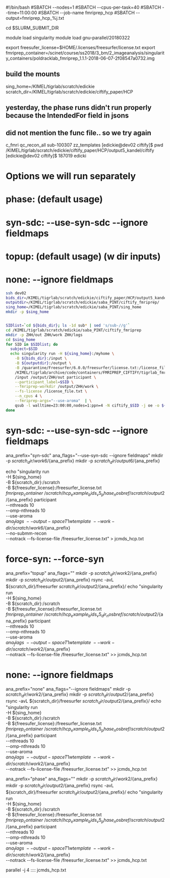 #!/bin/bash
#SBATCH --nodes=1
#SBATCH --cpus-per-task=40
#SBATCH --time=11:00:00
#SBATCH --job-name fmriprep_hcp
#SBATCH --output=fmriprep_hcp_%j.txt

cd $SLURM_SUBMIT_DIR

module load singularity
module load gnu-parallel/20180322


export freesufer_license=$HOME/.licenses/freesurfer/license.txt
export fmriprep_container=/scinet/course/ss2018/3_bm/2_imageanalysis/singularity_containers/poldracklab_fmriprep_1.1.1-2018-06-07-2f08547a0732.img

## build the mounts
sing_home=/KIMEL/tigrlab/scratch/edickie
scratch_dir=/KIMEL/tigrlab/scratch/edickie/ciftify_paper/HCP

## yesterday, the phase runs didn't run properly because the IntendedFor field in jsons
## did not mention the func file.. so we try again
c_fmri  qc_recon_all  sub-100307  zz_templates
[edickie@dev02 ciftify]$ pwd
/KIMEL/tigrlab/scratch/edickie/ciftify_paper/HCP/output5_kandel/ciftify
[edickie@dev02 ciftify]$
187019              edicki
# Options we will run separately
# phase: (default usage)
# syn-sdc: --use-syn-sdc --ignore fieldmaps
# topup: (default usage) (w dir inputs)
# none: --ignore fieldmaps

```sh
ssh dev02
bids_dir=/KIMEL/tigrlab/scratch/edickie/ciftify_paper/HCP/output5_kandel/ciftify
outputdir=/KIMEL/tigrlab/scratch/edickie/saba_PINT/ciftify_fmriprep/
sing_home=/KIMEL/tigrlab/scratch/edickie/saba_PINT/sing_home
mkdir -p $sing_home


SIDlist=`cd ${bids_dir}; ls -1d sub* | sed 's/sub-//g'`
cd /KIMEL/tigrlab/scratch/edickie/saba_PINT/ciftify_fmriprep
mkdir -p ZHH/out ZHH/work ZHH/logs
cd $sing_home
for SID in $SIDlist; do
  subject=$SID
  echo singularity run -H ${sing_home}:/myhome \
    -B ${bids_dir}:/input \
    -B ${outputdir}:/output \
    -B /quarantine/Freesurfer/6.0.0/freesurfer/license.txt:/license_file.txt \
    /KIMEL/tigrlab/archive/code/containers/FMRIPREP_CIFTIFY/tigrlab_fmriprep_ciftify_1.1.2-2.0.9-2018-07-31-d0ccd31e74c5.img \
    /input /output/ZHH/out participant \
    --participant_label=$SID \
    --fmriprep-workdir /output/ZHH/work \
    --fs-license /license_file.txt \
    --n_cpus 4 \
    --fmriprep-args="--use-aroma"  | \
    qsub -l walltime=23:00:00,nodes=1:ppn=4 -N ciftify_$SID -j oe -o ${outputdir}/ZHH/logs;
done
```

# syn-sdc: --use-syn-sdc --ignore fieldmaps
ana_prefix="syn-sdc"
ana_flags="--use-syn-sdc --ignore fieldmaps"
mkdir -p ${scratch_dir}/work6/${ana_prefix}
mkdir -p ${scratch_dir}/output6/${ana_prefix}

echo "singularity run \
  -H ${sing_home} \
  -B ${scratch_dir}:/scratch \
  -B ${freesufer_license}:/freesurfer_license.txt \
  ${fmriprep_container} \
      /scratch/hcp_example_bids_v5_phase_nosbref /scratch/output2/${ana_prefix} participant \
      --nthreads 10 \
      --omp-nthreads 10 \
      --use-aroma \
      ${ana_flags} \
      --output-space T1w template \
      --work-dir /scratch/work6/${ana_prefix} \
      --no-submm-recon \
      --notrack --fs-license-file /freesurfer_license.txt" > jcmds_hcp.txt

# force-syn: --force-syn
ana_prefix="topup"
ana_flags=""
mkdir -p ${scratch_dir}/work2/${ana_prefix}
mkdir -p ${scratch_dir}/output2/${ana_prefix}
rsync -avL ${scratch_dir}/freesurfer ${scratch_dir}/output2/${ana_prefix}/
echo "singularity run \
  -H ${sing_home} \
  -B ${scratch_dir}:/scratch \
  -B ${freesufer_license}:/freesurfer_license.txt \
  ${fmriprep_container} \
      /scratch/hcp_example_bids_v5_dir_nosbref /scratch/output2/${ana_prefix} participant \
      --nthreads 10 \
      --omp-nthreads 10 \
      --use-aroma \
      ${ana_flags} \
      --output-space T1w template \
      --work-dir /scratch/work2/${ana_prefix} \
      --notrack --fs-license-file /freesurfer_license.txt" >> jcmds_hcp.txt

# none: --ignore fieldmaps
ana_prefix="none"
ana_flags="--ignore fieldmaps"
mkdir -p ${scratch_dir}/work2/${ana_prefix}
mkdir -p ${scratch_dir}/output2/${ana_prefix}
rsync -avL ${scratch_dir}/freesurfer ${scratch_dir}/output2/${ana_prefix}/
echo "singularity run \
  -H ${sing_home} \
  -B ${scratch_dir}:/scratch \
  -B ${freesufer_license}:/freesurfer_license.txt \
  ${fmriprep_container} \
      /scratch/hcp_example_bids_v5_phase_nosbref /scratch/output2/${ana_prefix} participant \
      --nthreads 10 \
      --omp-nthreads 10 \
      --use-aroma \
      ${ana_flags} \
      --output-space T1w template \
      --work-dir /scratch/work2/${ana_prefix} \
      --notrack --fs-license-file /freesurfer_license.txt" >> jcmds_hcp.txt

ana_prefix="phase"
ana_flags=""
mkdir -p ${scratch_dir}/work2/${ana_prefix}
mkdir -p ${scratch_dir}/output2/${ana_prefix}
rsync -avL ${scratch_dir}/freesurfer ${scratch_dir}/output2/${ana_prefix}/
echo "singularity run \
  -H ${sing_home} \
  -B ${scratch_dir}:/scratch \
  -B ${freesufer_license}:/freesurfer_license.txt \
  ${fmriprep_container} \
      /scratch/hcp_example_bids_v5_phase_nosbref /scratch/output2/${ana_prefix} participant \
      --nthreads 10 \
      --omp-nthreads 10 \
      --use-aroma \
      ${ana_flags} \
      --output-space T1w template \
      --work-dir /scratch/work2/${ana_prefix} \
      --notrack --fs-license-file /freesurfer_license.txt" >> jcmds_hcp.txt

parallel -j 4 :::: jcmds_hcp.txt
